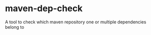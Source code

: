 maven-dep-check
===============

A tool to check which maven repository one or multiple dependencies belong to
